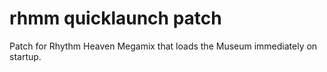 # rhmm quicklaunch patch
 Patch for Rhythm Heaven Megamix that loads the Museum immediately on startup.
